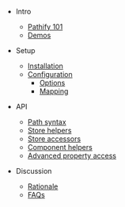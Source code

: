 - Intro

    - [Pathify 101](/intro/pathify.md)
    - [Demos](/intro/demos.md)

- Setup

    - [Installation](/setup/install.md)
    - [Configuration](/setup/config.md)
        - [Options](/setup/options.md)
        - [Mapping](/setup/mapping.md)

- API

    - [Path syntax](/api/paths.md)
    - [Store helpers](/api/store.md)
    - [Store accessors](/api/accessors.md)
    - [Component helpers](/api/component.md)
    - [Advanced property access](/api/properties.md)

- Discussion

    - [Rationale](/discussion/rationale.md)
    - [FAQs](/discussion/faq.md)
    
